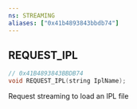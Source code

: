 ```yaml
---
ns: STREAMING
aliases: ["0x41b4893843bbdb74"]
---
```

## REQUEST_IPL

```c
// 0x41B4893843BBDB74
void REQUEST_IPL(string IplName);
```

Request streaming to load an IPL file

